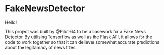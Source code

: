 # FakeNewsDetector

Hello!

This project was built by @Pilot-64 to be a basework for a Fake News Detector. By utilising Tensorflow as well as the Flask API, it allows for the code to work together so that it can deliever somewhat accurate predictions about the legitamacy of news titles.
